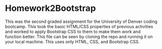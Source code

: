 # Homework2Bootstrap
This was the second graded assignment for the University of Denver coding bootcamp. This took the basic HTML/CSS properties of previous activities and worked to apply Bootstrap CSS to them to make them work and function better. This file can be seen by cloning the repo and running it on your local machine. This uses only HTML, CSS, and Bootstrap CSS.
